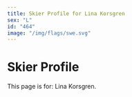 ```yaml
---
title: Skier Profile for Lina Korsgren
sex: "L"
id: "464"
image: "/img/flags/swe.svg" 
---
```


# Skier Profile

This page is for: Lina Korsgren.
    